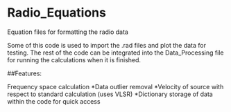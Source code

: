 # Radio_Equations
Equation files for formatting the radio data

Some of this code is used to import the .rad files and plot the data for testing.
The rest of the code can be integrated into the Data_Processing file for running the calculations when it is finished.

##Features:

Frequency space calculation
*Data outlier removal
*Velocity of source with respect to standard calculation (uses VLSR)
*Dictionary storage of data within the code for quick access
